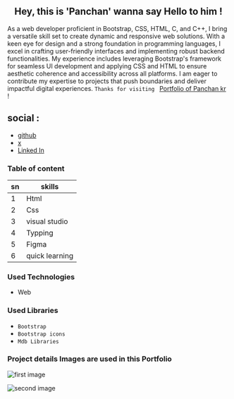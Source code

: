 ## <center>Hey, this is 'Panchan' wanna say Hello to him !</center>  

As a web developer proficient in Bootstrap, CSS, HTML, C, and C++, I bring a versatile skill set to create dynamic and responsive web solutions. With a keen eye for design and a strong foundation in programming languages, I excel in crafting user-friendly interfaces and implementing robust backend functionalities. My experience includes leveraging Bootstrap's framework for seamless UI development and applying CSS and HTML to ensure aesthetic coherence and accessibility across all platforms. I am eager to contribute my expertise to projects that push boundaries and deliver impactful digital experiences.
 `Thanks for visiting `  [Portfolio of Panchan kr](https://code-wizad.github.io/portfolio/) !

## social :  
- [github](https://github.com/panchankr)
- [x](https://twitter.com/panchankr)  
- [Linked In](https://www.linkedin.com/in/panchankr)  

### Table of content  

| sn | skills |  
| ------- | ----------- |  
| 1 |  Html |  
| 2 | Css |  
| 3 | visual studio |  
| 4 | Typping |  
| 5 | Figma |
| 6 | quick learning |

  ### Used Technologies  

  - Web  

### Used Libraries  

- `Bootstrap`  
- `Bootstrap icons`  
- `Mdb Libraries`  

### Project details Images are used in this Portfolio  

![first image](../images/five.jpg.jpeg)  


![second image](../images/eight.jpg.jpeg)
